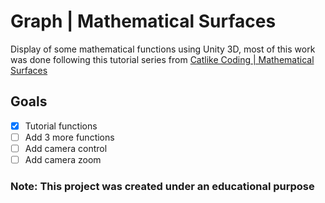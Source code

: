 # Graph | Mathematical Surfaces
 Display of some mathematical functions using Unity 3D, most of this work was done following this tutorial series from [Catlike Coding | Mathematical Surfaces](https://catlikecoding.com/unity/tutorials/basics/mathematical-surfaces/) 
 
## Goals

- [x] Tutorial functions
- [ ] Add 3 more functions
- [ ] Add camera control
- [ ] Add camera zoom
 
### Note: This project was created under an educational purpose
